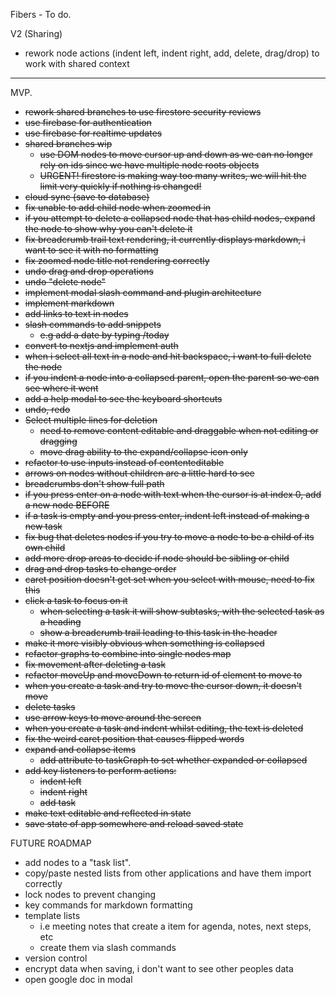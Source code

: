 Fibers - To do.

V2 (Sharing)

- rework node actions (indent left, indent right, add, delete, drag/drop) to work with shared context

---

MVP.

- ~~rework shared branches to use firestore security reviews~~
- ~~use firebase for authentication~~
- ~~use firebase for realtime updates~~
- ~~shared branches wip~~
  - ~~use DOM nodes to move cursor up and down as we can no longer rely on ids since we have multiple node roots objects~~
  - ~~URGENT! firestore is making way too many writes, we will hit the limit very quickly if nothing is changed!~~
- ~~cloud sync (save to database)~~
- ~~fix unable to add child node when zoomed in~~
- ~~if you attempt to delete a collapsed node that has child nodes, expand the node to show why you can't delete it~~
- ~~fix breadcrumb trail text rendering, it currently displays markdown, i want to see it with no formatting~~
- ~~fix zoomed node title not rendering correctly~~
- ~~undo drag and drop operations~~
- ~~undo "delete node"~~
- ~~implement modal slash command and plugin architecture~~
- ~~implement markdown~~
- ~~add links to text in nodes~~
- ~~slash commands to add snippets~~
  - ~~e.g add a date by typing /today~~
- ~~convert to nextjs and implement auth~~
- ~~when i select all text in a node and hit backspace, i want to full delete the node~~
- ~~if you indent a node into a collapsed parent, open the parent so we can see where it went~~
- ~~add a help modal to see the keyboard shortcuts~~
- ~~undo, redo~~
- ~~Select multiple lines for deletion~~
  - ~~need to remove content editable and draggable when not editing or dragging~~
  - ~~move drag ability to the expand/collapse icon only~~
- ~~refactor to use inputs instead of contenteditable~~
- ~~arrows on nodes without children are a little hard to see~~
- ~~breadcrumbs don't show full path~~
- ~~if you press enter on a node with text when the cursor is at index 0, add a new node BEFORE~~
- ~~if a task is empty and you press enter, indent left instead of making a new task~~
- ~~fix bug that deletes nodes if you try to move a node to be a child of its own child~~
- ~~add more drop areas to decide if node should be sibling or child~~
- ~~drag and drop tasks to change order~~
- ~~caret position doesn't get set when you select with mouse, need to fix this~~
- ~~click a task to focus on it~~
  - ~~when selecting a task it will show subtasks, with the selected task as a heading~~
  - ~~show a breadcrumb trail leading to this task in the header~~
- ~~make it more visibly obvious when something is collapsed~~
- ~~refactor graphs to combine into single nodes map~~
- ~~fix movement after deleting a task~~
- ~~refactor moveUp and moveDown to return id of element to move to~~
- ~~when you create a task and try to move the cursor down, it doesn't move~~
- ~~delete tasks~~
- ~~use arrow keys to move around the screen~~
- ~~when you create a task and indent whilst editing, the text is deleted~~
- ~~fix the weird caret position that causes flipped words~~
- ~~expand and collapse items~~
  - ~~add attribute to taskGraph to set whether expanded or collapsed~~
- ~~add key listeners to perform actions:~~
  - ~~indent left~~
  - ~~indent right~~
  - ~~add task~~
- ~~make text editable and reflected in state~~
- ~~save state of app somewhere and reload saved state~~

FUTURE ROADMAP

- add nodes to a "task list".
- copy/paste nested lists from other applications and have them import correctly
- lock nodes to prevent changing
- key commands for markdown formatting
- template lists
  - i.e meeting notes that create a item for agenda, notes, next steps, etc
  - create them via slash commands
- version control
- encrypt data when saving, i don't want to see other peoples data
- open google doc in modal